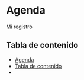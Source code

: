 # Agenda

Mi registro

## Tabla de contenido

 - [Agenda](#agenda)
  - [Tabla de contenido](#tabla-de-contenido)
  - 